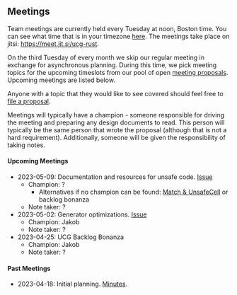 ## Meetings

Team meetings are currently held every Tuesday at noon, Boston time. You can see what time that is
in your timezone [here](https://everytimezone.com/s/53a200c0). The meetings take place on jitsi:
<https://meet.jit.si/ucg-rust>.

On the third Tuesday of every month we skip our regular meeting in exchange for asynchronous
planning. During this time, we pick meeting topics for the upcoming timeslots from our pool of open
[meeting proposals]. Upcoming meetings are listed below.

[meeting proposals]: https://github.com/rust-lang/opsem-team/issues?q=is%3Aissue+is%3Aopen+label%3Ameeting-proposal

Anyone with a topic that they would like to see covered should feel free to [file a
proposal][meeting template].

[meeting template]: https://github.com/rust-lang/opsem-team/issues/new?assignees=&labels=meeting-proposal&template=meeting_proposal.md&title=%28My+meeting+proposal%29

Meetings will typically have a champion - someone responsible for driving the meeting and preparing
any design documents to read. This person will typically be the same person that wrote the proposal
(although that is not a hard requirement). Additionally, someone will be given the responsibility of
taking notes.


#### Upcoming Meetings

* 2023-05-09: Documentation and resources for unsafe code. [Issue](https://github.com/rust-lang/opsem-team/issues/4)
    * Champion: ?
        * Alternatives if no champion can be found: [Match & UnsafeCell](https://github.com/rust-lang/opsem-team/issues/5) or backlog bonanza
    * Note taker: ?
* 2023-05-02: Generator optimizations. [Issue](https://github.com/rust-lang/opsem-team/issues/3)
    * Champion: Jakob
    * Note taker: ?
* 2023-04-25: UCG Backlog Bonanza
    * Champion: Jakob
    * Note taker: ?

#### Past Meetings

* 2023-04-18: Initial planning. [Minutes](https://hackmd.io/qNSeMDDGTTGMki1qzDEurA).
